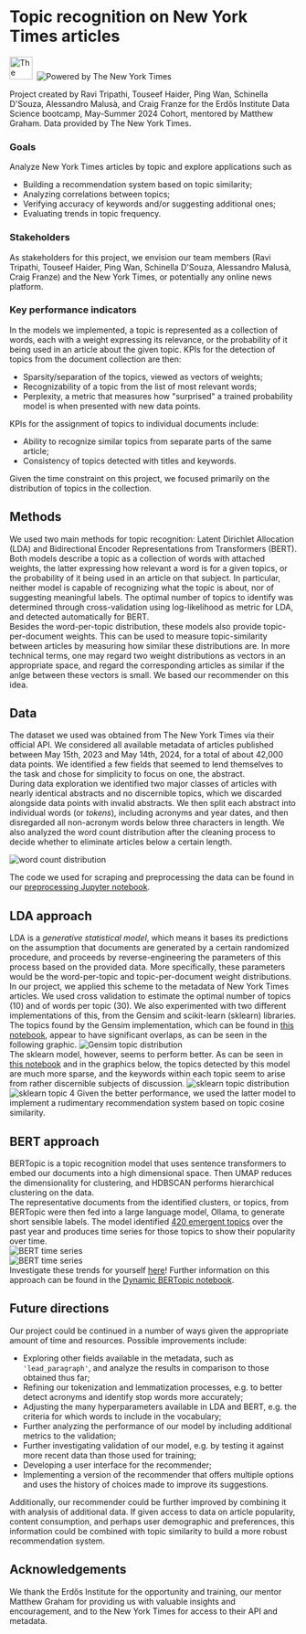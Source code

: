 # Topic recognition on New York Times articles

<img src="Assets/ErdosLogoNewSmall.png" alt="The Erdős Institute" height=40></img>&nbsp;&nbsp;<img src="Assets/poweredby_nytimes_200a.png" alt="Powered by The New York Times"></img>

Project created by Ravi Tripathi, Touseef Haider, Ping Wan, Schinella D'Souza, Alessandro Malusà, and Craig Franze for the Erdős Institute Data Science bootcamp, May-Summer 2024 Cohort, mentored by Matthew Graham. Data provided by The New York Times.

### Goals

Analyze New York Times articles by topic and explore applications such as
- Building a recommendation system based on topic similarity;
- Analyzing correlations between topics;
- Verifying accuracy of keywords and/or suggesting additional ones;
- Evaluating trends in topic frequency.

### Stakeholders

As stakeholders for this project, we envision our team members (Ravi Tripathi, Touseef Haider, Ping Wan, Schinella D'Souza, Alessandro Malusà, Craig Franze) and the New York Times, or potentially any online news platform.

### Key performance indicators

In the models we implemented, a topic is represented as a collection of words, each with a weight expressing its relevance, or the probability of it being used in an article about the given topic. KPIs for the detection of topics from the document collection are then:
- Sparsity/separation of the topics, viewed as vectors of weights;
- Recognizability of a topic from the list of most relevant words;
- Perplexity, a metric that measures how "surprised" a trained probability model is when presented with new data points.

KPIs for the assignment of topics to individual documents include:
- Ability to recognize similar topics from separate parts of the same article;
- Consistency of topics detected with titles and keywords.

Given the time constraint on this project, we focused primarily on the distribution of topics in the collection.

## Methods

We used two main methods for topic recognition: Latent Dirichlet Allocation (LDA) and Bidirectional Encoder Representations from Transformers (BERT).  
Both models describe a topic as a collection of words with attached weights, the latter expressing how relevant a word is for a given topics, or the probability of it being used in an article on that subject. In particular, neither model is capable of recognizing what the topic is about, nor of suggesting meaningful labels. The optimal number of topics to identify was determined through cross-validation using log-likelihood as metric for LDA, and detected automatically for BERT.  
Besides the word-per-topic distribution, these models also provide topic-per-document weights. This can be used to measure topic-similarity between articles by measuring how similar these distributions are. In more technical terms, one may regard two weight distributions as vectors in an appropriate space, and regard the corresponding articles as similar if the anlge between these vectors is small. We based our recommender on this idea.

## Data

The dataset we used was obtained from The New York Times via their official API. We considered all available metadata of articles published between May 15th, 2023 and May 14th, 2024, for a total of about 42,000 data points. We identified a few fields that seemed to lend themselves to the task and chose for simplicity to focus on one, the abstract.  
During data exploration we identified two major classes of articles with nearly identical abstracts and no discernible topics, which we discarded alongside data points with invalid abstracts. We then split each abstract into individual words (or *tokens*), including acronyms and year dates, and then disregarded all non-acronym words below three characters in length. We also analyzed the word count distribution after the cleaning process to decide whether to eliminate articles below a certain length.

![word count distribution](Assets/word_count_distribution.png)

The code we used for scraping and preprocessing the data can be found in our [preprocessing Jupyter notebook](Notebooks/preprocessing.ipynb).

## LDA approach

LDA is a *generative statistical model*, which means it bases its predictions on the assumption that documents are generated by a certain randomized procedure, and proceeds by reverse-engineering the parameters of this process based on the provided data. More specifically, these parameters would be the word-per-topic and topic-per-document weight distributions.  
In our project, we applied this scheme to the metadata of New York Times articles. We used cross validation to estimate the optimal number of topics (10) and of words per topic (30). We also experimented with two different implementations of this, from the Gensim and scikit-learn (sklearn) libraries.  
The topics found by the Gensim implementation, which can be found in [this notebook](Notebooks/lda_gensim_model.ipynb), appear to have significant overlaps, as can be seen in the following graphic.
![Gensim topic distribution](Assets/gensim_vis.png)  
The sklearn model, however, seems to perform better. As can be seen in [this notebook](Notebooks/sklearn_model.ipynb) and in the graphics below, the topics detected by this model are much more sparse, and the keywords within each topic seem to arise from rather discernible subjects of discussion.
![sklearn topic distribution](Assets/sklearn_vis.png)  
![sklearn topic 4](Assets/sklearn_vis_topic4.png)
Given the better performance, we used the latter model to implement a rudimentary recommendation system based on topic cosine similarity.

## BERT approach

BERTopic is a topic recognition model that uses sentence transformers to embed our documents into a high dimensional space. Then UMAP reduces the dimensionality for clustering, and HDBSCAN performs hierarchical clustering on the data.  
The representative documents from the identified clusters, or topics, from BERTopic were then fed into a large language model, Ollama, to generate short sensible labels. The model identified [420 emergent topics](BERT_trends/short_ollama_labels.txt) over the past year and produces time series for those topics to show their popularity over time.  
![BERT time series](Assets/bert_time_series.png)  
![BERT time series](Assets/bert_time_series_2.png)  
Investigate these trends for yourself [here](https://nytimestrends.streamlit.app/)! Further information on this approach can be found in the [Dynamic BERTopic notebook](Notebooks/dynamicBERTopic.ipynb).

## Future directions

Our project could be continued in a number of ways given the appropriate amount of time and resources. Possible improvements include:
- Exploring other fields available in the metadata, such as `'lead_paragraph'`, and analyze the results in comparison to those obtained thus far;
- Refining our tokenization and lemmatization processes, e.g. to better detect acronyms and identify stop words more accurately;
- Adjusting the many hyperparameters available in LDA and BERT, e.g. the criteria for which words to include in the vocabulary;
- Further analyzing the performance of our model by including additional metrics to the validation;
- Further investigating validation of our model, e.g. by testing it against more recent data than those used for training;
- Developing a user interface for the recommender;
- Implementing a version of the recommender that offers multiple options and uses the history of choices made to improve its suggestions.

Additionally, our recommender could be further improved by combining it with analysis of additional data. If given access to data on article popularity, content consumption, and perhaps user demographic and preferences, this information could be combined with topic similarity to build a more robust recommendation system.

## Acknowledgements 

We thank the Erdős Institute for the opportunity and training, our mentor Matthew Graham for providing us with valuable insights and encouragement, and to the New York Times for access to their API and metadata. 
